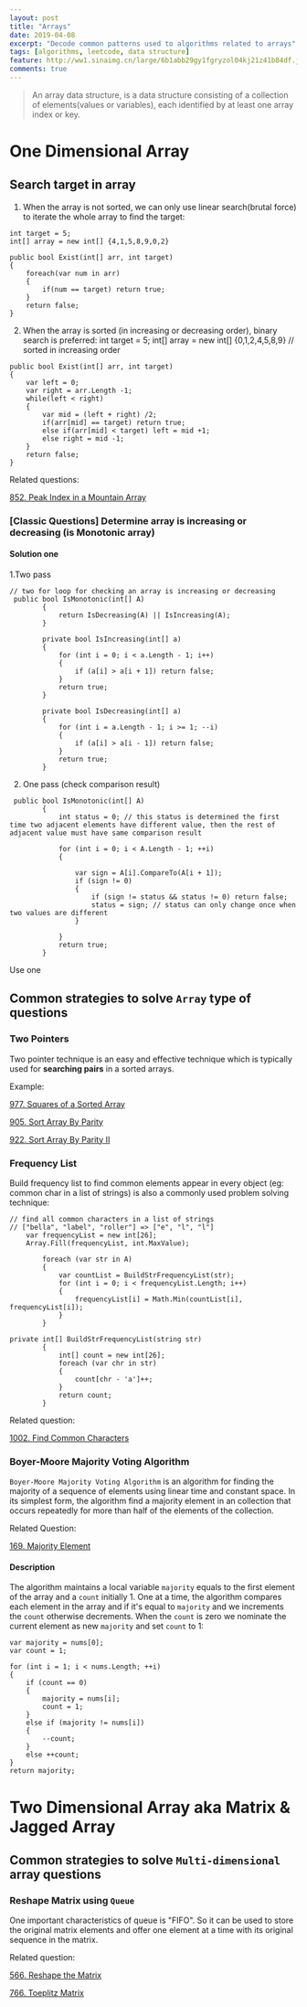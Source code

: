```yaml
---
layout: post
title: "Arrays"
date: 2019-04-08
excerpt: "Decode common patterns used to algorithms related to arrays"
tags: [algorithms, leetcode, data structure]
feature: http://ww1.sinaimg.cn/large/6b1abb29gy1fgryzol04kj21z41b84df.jpg
comments: true
---
```


>An array data structure, is a data structure consisting of a collection of elements(values or variables), each identified by at least one array index or key.

# One Dimensional Array

## Search target in array
1. When the array is not sorted, we can only use linear search(brutal force) to iterate the whole array to find the target:

```
int target = 5;
int[] array = new int[] {4,1,5,8,9,0,2}

public bool Exist(int[] arr, int target)
{
    foreach(var num in arr)
    {
        if(num == target) return true;
    }
    return false;
}
```

2. When the array is sorted (in increasing or decreasing order), binary search is preferred:
int target = 5;
int[] array = new int[] {0,1,2,4,5,8,9} // sorted in increasing order

```
public bool Exist(int[] arr, int target)
{
    var left = 0;
    var right = arr.Length -1;
    while(left < right)
    {
        var mid = (left + right) /2;
        if(arr[mid] == target) return true;
        else if(arr[mid] < target) left = mid +1;
        else right = mid -1;
    }
    return false;
}
```

Related questions:

[852. Peak Index in a Mountain Array](https://leetcode.com/problems/peak-index-in-a-mountain-array/)

### [Classic Questions] Determine array is increasing or decreasing (is Monotonic array)

#### Solution one

1.Two pass

```
// two for loop for checking an array is increasing or decreasing
 public bool IsMonotonic(int[] A)
        {
            return IsDecreasing(A) || IsIncreasing(A);
        }

        private bool IsIncreasing(int[] a)
        {
            for (int i = 0; i < a.Length - 1; i++)
            {
                if (a[i] > a[i + 1]) return false;
            }
            return true;
        }

        private bool IsDecreasing(int[] a)
        {
            for (int i = a.Length - 1; i >= 1; --i)
            {
                if (a[i] > a[i - 1]) return false;
            }
            return true;
        }
```

2. One pass (check comparison result)

```
 public bool IsMonotonic(int[] A)
        {
            int status = 0; // this status is determined the first time two adjacent elements have different value, then the rest of adjacent value must have same comparison result

            for (int i = 0; i < A.Length - 1; ++i)
            {

                var sign = A[i].CompareTo(A[i + 1]);
                if (sign != 0)
                {
                    if (sign != status && status != 0) return false;
                    status = sign; // status can only change once when two values are different
                }
                
            }
            return true;
        }
```


Use one

## Common strategies to solve `Array` type of questions

### Two Pointers
Two pointer technique is an easy and effective technique which is typically used for **searching pairs** in a sorted arrays.

Example:

[977. Squares of a Sorted Array](https://leetcode.com/problems/squares-of-a-sorted-array/) 

[905. Sort Array By Parity](https://leetcode.com/problems/sort-array-by-parity/)

[922. Sort Array By Parity II](https://leetcode.com/problems/sort-array-by-parity-ii/)

### Frequency List
Build frequency list to find common elements appear in every object (eg: common char in a list of strings) is also a commonly used problem solving technique:

```
// find all common characters in a list of strings
// ["bella", "label", "roller"] => ["e", "l", "l"]
    var frequencyList = new int[26];
    Array.Fill(frequencyList, int.MaxValue);

        foreach (var str in A)
        {
            var countList = BuildStrFrequencyList(str);
            for (int i = 0; i < frequencyList.Length; i++)
            {
                frequencyList[i] = Math.Min(countList[i], frequencyList[i]);
            }
        }

private int[] BuildStrFrequencyList(string str)
        {
            int[] count = new int[26];
            foreach (var chr in str)
            {
                count[chr - 'a']++;
            }
            return count;
        }
```

Related question:

[1002. Find Common Characters](https://leetcode.com/problems/find-common-characters/)

### Boyer-Moore Majority Voting Algorithm
`Boyer-Moore Majority Voting Algorithm` is an algorithm for finding the majority of a sequence of elements using linear time and constant space. In its simplest form, the algorithm find a majority element in an collection that occurs repeatedly for more than half of the elements of the collection.

Related Question:

[169. Majority Element](https://leetcode.com/problems/majority-element/)

#### Description
The algorithm maintains a local variable `majority` equals to the first element of the array and a `count` initially 1. One at a time, the algorithm compares each element in the array and if it's equal to `majority` and we increments the `count` otherwise decrements. When the `count` is zero we nominate the current element as new `majority` and set `count` to 1:

```
var majority = nums[0];
var count = 1;

for (int i = 1; i < nums.Length; ++i)
{
    if (count == 0)
    {
        majority = nums[i];
        count = 1;
    }
    else if (majority != nums[i])
    {
        --count;
    }
    else ++count;
}
return majority;
```


# Two Dimensional Array aka Matrix & Jagged Array

## Common strategies to solve `Multi-dimensional` array questions

### Reshape Matrix using `Queue`
One important characteristics of queue is "FIFO". So it can be used to store the original matrix elements and offer one element at a time with its original sequence in the matrix.

Related question:

[566. Reshape the Matrix](https://leetcode.com/problems/reshape-the-matrix/)

[766. Toeplitz Matrix](https://leetcode.com/problems/toeplitz-matrix/)






